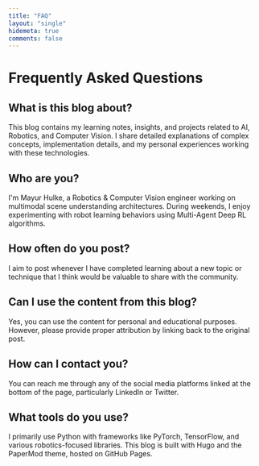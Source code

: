 ```yaml
---
title: "FAQ"
layout: "single"
hidemeta: true
comments: false
---
```


# Frequently Asked Questions

## What is this blog about?
This blog contains my learning notes, insights, and projects related to AI, Robotics, and Computer Vision. I share detailed explanations of complex concepts, implementation details, and my personal experiences working with these technologies.

## Who are you?
I'm Mayur Hulke, a Robotics & Computer Vision engineer working on multimodal scene understanding architectures. During weekends, I enjoy experimenting with robot learning behaviors using Multi-Agent Deep RL algorithms.

## How often do you post?
I aim to post whenever I have completed learning about a new topic or technique that I think would be valuable to share with the community.

## Can I use the content from this blog?
Yes, you can use the content for personal and educational purposes. However, please provide proper attribution by linking back to the original post.

## How can I contact you?
You can reach me through any of the social media platforms linked at the bottom of the page, particularly LinkedIn or Twitter.

## What tools do you use?
I primarily use Python with frameworks like PyTorch, TensorFlow, and various robotics-focused libraries. This blog is built with Hugo and the PaperMod theme, hosted on GitHub Pages. 
